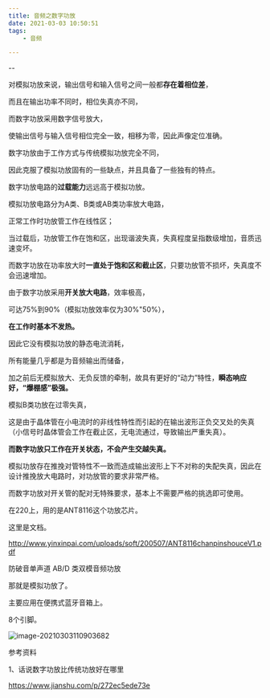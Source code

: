 ```yaml
---
title: 音频之数字功放
date: 2021-03-03 10:50:51
tags:
	- 音频

---
```


--

 对模拟功放来说，输出信号和输入信号之间一般都**存在着相位差**，

而且在输出功率不同时，相位失真亦不同，

而数字功放采用数字信号放大，

使输出信号与输入信号相位完全一致，相移为零，因此声像定位准确。



数字功放由于工作方式与传统模拟功放完全不同，

因此克服了模拟功放固有的一些缺点，并且具备了一些独有的特点。



数字功放电路的**过载能力**远远高于模拟功放。

模拟功放电路分为A类、B类或AB类功率放大电路，

正常工作时功放管工作在线性区；

当过载后，功放管工作在饱和区，出现谐波失真，失真程度呈指数级增加，音质迅速变坏。

而数字功放在功率放大时**一直处于饱和区和截止区**，只要功放管不损坏，失真度不会迅速增加。



由于数字功放采用**开关放大电路**，效率极高，

可达75%到90%（模拟功放效率仅为30%"50%），

**在工作时基本不发热。**

因此它没有模拟功放的静态电流消耗，

所有能量几乎都是为音频输出而储备，

加之前后无模拟放大、无负反馈的牵制，故具有更好的“动力”特性，**瞬态响应好，“爆棚感”极强。** 



模拟B类功放在过零失真，

这是由于晶体管在小电流时的非线性特性而引起的在输出波形正负交叉处的失真（小信号时晶体管会工作在截止区，无电流通过，导致输出严重失真）。

**而数字功放只工作在开关状态，不会产生交越失真。**

模拟功放存在推挽对管特性不一致而造成输出波形上下不对称的失配失真，因此在设计推挽放大电路时，对功放管的要求非常严格。

而数字功放对开关管的配对无特殊要求，基本上不需要严格的挑选即可使用。 



在220上，用的是ANT8116这个功放芯片。

这里是文档。

http://www.yinxinpai.com/uploads/soft/200507/ANT8116chanpinshouceV1.pdf

防破音单声道 AB/D 类双模音频功放

那就是模拟功放了。

主要应用在便携式蓝牙音箱上。

8个引脚。

![image-20210303110903682](C:\Users\Administrator\AppData\Roaming\Typora\typora-user-images\image-20210303110903682.png)

参考资料

1、话说数字功放比传统功放好在哪里

https://www.jianshu.com/p/272ec5ede73e

